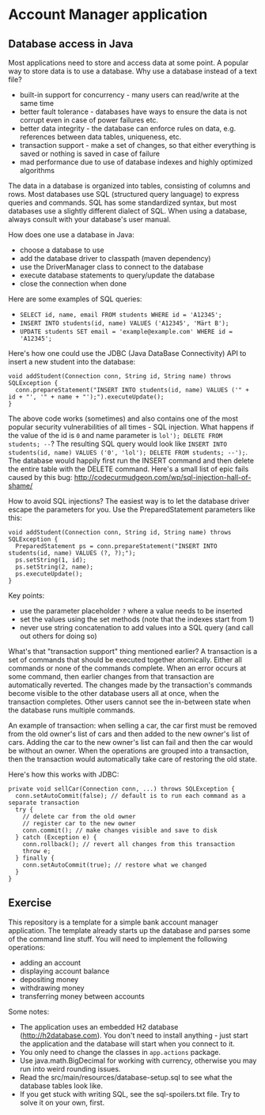 # Account Manager application

## Database access in Java

Most applications need to store and access data at some point.
A popular way to store data is to use a database.
Why use a database instead of a text file?
* built-in support for concurrency - many users can read/write at the same time
* better fault tolerance - databases have ways to ensure the data is not corrupt even in case of power failures etc.
* better data integrity - the database can enforce rules on data, e.g. references between data tables, uniqueness, etc.
* transaction support - make a set of changes, so that either everything is saved or nothing is saved in case of failure
* mad performance due to use of database indexes and highly optimized algorithms

The data in a database is organized into tables, consisting of columns and rows.
Most databases use SQL (structured query language) to express queries and commands.
SQL has some standardized syntax, but most databases use a slightly different dialect of SQL.
When using a database, always consult with your database's user manual.

How does one use a database in Java:
* choose a database to use
* add the database driver to classpath (maven dependency)
* use the DriverManager class to connect to the database
* execute database statements to query/update the database
* close the connection when done

Here are some examples of SQL queries:
* `SELECT id, name, email FROM students WHERE id = 'A12345';`
* `INSERT INTO students(id, name) VALUES ('A12345', 'Märt B');`
* `UPDATE students SET email = 'example@example.com' WHERE id = 'A12345';`

Here's how one could use the JDBC (Java DataBase Connectivity) API to insert a new student into the database:
```
void addStudent(Connection conn, String id, String name) throws SQLException {
  conn.prepareStatement("INSERT INTO students(id, name) VALUES ('" + id + "', '" + name + "');").executeUpdate();
}
```
The above code works (sometimes) and also contains one of the most popular security vulnerabilities of all times - SQL injection.
What happens if the value of the id is `0` and name parameter is `lol'); DELETE FROM students; --`?
The resulting SQL query would look like `INSERT INTO students(id, name) VALUES ('0', 'lol'); DELETE FROM students; --');`.
The database would happily first run the INSERT command and then delete the entire table with the DELETE command.
Here's a small list of epic fails caused by this bug: http://codecurmudgeon.com/wp/sql-injection-hall-of-shame/

How to avoid SQL injections?
The easiest way is to let the database driver escape the parameters for you.
Use the PreparedStatement parameters like this:
```
void addStudent(Connection conn, String id, String name) throws SQLException {
  PreparedStatement ps = conn.prepareStatement("INSERT INTO students(id, name) VALUES (?, ?);");
  ps.setString(1, id);
  ps.setString(2, name);
  ps.executeUpdate();
}
```
Key points:
* use the parameter placeholder `?` where a value needs to be inserted
* set the values using the set methods (note that the indexes start from 1)
* never use string concatenation to add values into a SQL query (and call out others for doing so)

What's that "transaction support" thing mentioned earlier?
A transaction is a set of commands that should be executed together atomically.
Either all commands or none of the commands complete.
When an error occurs at some command, then earlier changes from that transaction are automatically reverted.
The changes made by the transaction's commands become visible to the other database users all at once, when the transaction completes.
Other users cannot see the in-between state when the database runs multiple commands.

An example of transaction: when selling a car, the car first must be removed from the old owner's list of cars and then added to the new owner's list of cars.
Adding the car to the new owner's list can fail and then the car would be without an owner.
When the operations are grouped into a transaction, then the transaction would automatically take care of restoring the old state.

Here's how this works with JDBC:
```
private void sellCar(Connection conn, ...) throws SQLException {
  conn.setAutoCommit(false); // default is to run each command as a separate transaction
  try {
    // delete car from the old owner
    // register car to the new owner
    conn.commit(); // make changes visible and save to disk
  } catch (Exception e) {
    conn.rollback(); // revert all changes from this transaction
    throw e;
  } finally {
    conn.setAutoCommit(true); // restore what we changed
  }
}
```

## Exercise

This repository is a template for a simple bank account manager application.
The template already starts up the database and parses some of the command line stuff.
You will need to implement the following operations:

 - adding an account
 - displaying account balance
 - depositing money
 - withdrawing money
 - transferring money between accounts

Some notes:
* The application uses an embedded H2 database (http://h2database.com).
  You don't need to install anything - just start the application and the database will start when you connect to it.
* You only need to change the classes in `app.actions` package.
* Use java.math.BigDecimal for working with currency, otherwise you may run into weird rounding issues.
* Read the src/main/resources/database-setup.sql to see what the database tables look like.
* If you get stuck with writing SQL, see the sql-spoilers.txt file. Try to solve it on your own, first.
